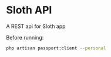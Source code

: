 # Sloth API

A REST api for Sloth app

Before running:

```bash
php artisan passport:client --personal
```